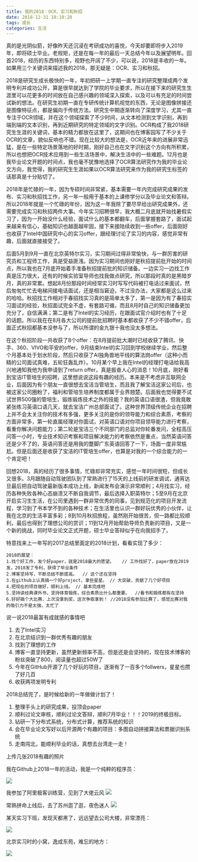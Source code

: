 ```yaml
---
title: 我的2018：OCR、实习和秋招
date: 2018-12-31 18:10:28
tags: 成长
categories: 生活
---
```


真的是光阴似箭，好像昨天还沉浸在考研成功的喜悦，今天却要即将步入2019年，即将硕士毕业。老规矩，还是在每一年的最后一天总结今年以及展望明年。回首2018，经历的东西特别多，视野也开阔了不少，可以说，2018是丰收的一年。如果用三个关键词来描述我的2018，那无疑是：OCR、实习和秋招。


2018是研究生成长极快的一年，年初把研一上学期一直专注的研究整理成两个发明专利并成功公开，算是很早就达到了学院的毕业要求，所以在接下来的研究生生涯里可以花更多的时间放在自己感兴趣的领域深入探索，以及可以有充足的时间尝试新的想法。在研究生初期一直在专研传统计算机视觉的东西，无论是图像拼接还是图像特征点，都是偏向于传统方法。研究生中期逐渐转向了深度学习，尤其一直专注于OCR领域，并在这个领域探索了不少时间，从文本检测到文字识别，再到端到端的文本识别，再到近期研究的特定领域的文字识别。OCR构成了我2018研究生生涯的关键词，基本的精力都放在这里了，这期间也在博客园写了不少关于OCR的文章，貌似反响也不错。现在比较大的想法是，OCR近年来的进展非常迅猛，是在一些特定场景落地的好时期，刚好自己也在文字识别这个方向有所积累，所以也想把OCR技术应用到一些生活场景中，解决生活中的一些难题。12月也是我毕业论文开题的时间点，我也毫不犹豫地选择了OCR算法研究作为我的毕业论文方向，我觉得，我的研究生生涯如果以OCR算法研究来作为我的研究生标签的话那真是十分贴切了。

2018年是忙碌的一年，因为专硕时间非常紧，基本需要一年内完成研究成果的发布、实习和秋招找工作，另一年一般用于基本的上课修学分以及毕业论文和答辩。所以2018年就是一个忙碌的年份，因为这一年我除了要尽早给出研究成果外，还需要完成实习和秋招两件大事。今年实习招聘很早，我大概二月底就开始找暑假实习了，因为一开始没什么经验，面试什么的基本都翻车，后面掌握套路了，面试起来越来有信心，基础知识也越面越牢固，接下来接陆续收到一些offer，后面刚好也收获了Intel中国研究中心的实习offer，跟经理讨论了实习的内容，感觉非常有趣，后面就直接接受了。

后面5月到9月一直在北京英特尔实习，实习期间过得非常愉快，与一群厉害的研究员和工程师工作，真是受益匪浅。因为实习期间也刚好是秋招提前批开始的时间点，所以我也在7月底开始着手准备秋招提前批的知识储备。一边实习一边找工作真是压力很大，还有的时候实验室导师也找我做点研究，所以那段时真的是黑暗岁月，真的非常累。想起8月份那段时间经常实习时写写代码被打电话过来面试，然后匆匆忙忙去电梯间接电话面试，还是相当窘迫，不过没办法，大家都是这么过来的哈哈。秋招找工作相对于春招找实习真的是简单太多了，第一是因为有了春招实习面试的经验，秋招面试完全不虚，有套路可循，而且8月时自己的知识储备更加充分了，自信满满；第二是有了Intel的实习经历，在跟面试官介绍时也有了十足的话题。所以我在在8月各大公司的提前批招聘时基本都收获了不少不错offer，后面正式秋招都基本没参与了，所以所谓的金九银十我也没太多想法。

在这个秋招阶段一共收获了8个offer：在8月提前批大潮时已经收获了腾讯、快手、360、VIVO和平安的offer，9月结束Intel的实习回到学校继续学业，然后整个月基本处于划水阶段，然后只收获了AI独角兽地平线的算法岗offer（这种小而精的公司面试真难，五轮狂轰乱炸）。10月某个早上我在Intel的经理打电话给我高兴地通知我他为我申请到了return offer，真是振奋人心的消息！10月底，刚好看到宝洁IT管培生的招聘，这里想说说这段有趣的经历。本来是不考虑非互联网企业，后面因为有个朋友一直很想去宝洁当管培生，而且我了解宝洁这家公司后，也被这家公司圈粉了，福利和管培生培养制度都属于业界翘楚。后面我也觉得要不试试世界500强的管培生，锻炼锻炼技术之外的技能？我的英语口语很渣，但我竟敢紧张练习英语口语几天，就去宝洁广州总部面试了。这种世界顶级传统企业在招聘上并不会太关注你的技术有多强，更多关注的是你的领导能力和综合素质，考察的方面非常多，第一轮直属经理对你面试，对英语口语对你项目领导能力进行考察，看重你解决问题能力；第二轮是宝洁三个不同部门的总监对你轮番发问，全程高压问答一小时，专业技术知识考察和项目解决能力的考察依然是重点，当然英语问答还是少不了的，英语问答还是用我的蹩脚广东英语回答了一下，场面一度非常尴尬。但是后面还是收获了宝洁的IT管培生offer，也算是对我的一个综合能力的一个肯定吧！

回想2018，真的经历了很多事情，忙碌却非常充实，感觉一年时间很短，但成长又很多。3月跟随自动驾驶团队到了常熟进行了15天的上线前的研发调试，通宵达旦最后把自动驾驶最新版本成功上线，新闻发布会演示非常顺利；4月找实习，经历各种失败各种心态崩溃又不断自我调节，最后选择入职英特尔；5至9月在北京开启实习生生活，在公司里遇到一群非常优秀的同事，见到规范化的项目开发流程，学习到了书本学不到的各种技术；在生活里也认识一群好玩优秀的小伙伴，让我在北京的生活丰富多彩；8到10月秋招旅程，虽然刚开始很苦，但一路都比较顺利，最后也得到了理想公司的赏识；11到12月开始帮助导师负责新的项目，又是一个新的挑战，同时毕业论文正式开题，硕士毕业答辩似乎在向我招手了。

特意找来上一年写的2017总结里面定的2018计划，看看实现了多少：
```
2018的展望：
1.找个好工作，发个好paper，就是2018最大的愿望。   // 工作找好了，paper放在2019发，2018发了专利，获得了毕业条件
2.博客坚持写，不断总结不断提高。  // 这个还在坚持
3.在github上认真搞一个好project，拿些星星。 // 大突破，贡献了几个好项目
4.把现在的项目做好，顺利上线。 // 基本完成吧
5.坚持读经典课外书，坚持体育锻炼，综合素质比什么都重要。  //看书和锻炼都有在坚持
6.好好搞个大比赛，上次没拿到奖，这次争取拿到！ //2018没有参加比赛了，感觉比赛对我的吸引力不是太强，太忙了
```


说一说2018最富有成就感的事情吧
1. 去了Intel实习
2. 在北京结识到一群优秀有趣的朋友
3. 找到了理想的工作
4. 博客一直坚持更新，虽然更新频率不高，但是还是会坚持的，现在技术博客的粉丝突破了800，阅读量也超过50W了
5. 今年在GitHub开源了几个好玩的项目，逐渐有了一百多个follwers，星星也攒了好几百
6. 收获两项发明专利


2018总结完了，是时候给新的一年做做计划了！
1. 整理手头上的研究成果，投顶会paper
2. 顺利过论文审核，顺利过论文答辩，顺利7月毕业！！！2019的终极目标。
3. 钻研一下分布式系统，分布式计算，推荐系统的知识
4. 会在毕业论文写好以后开源两个有趣的项目：多图自动拼接算法和票据识别系统
5. 走南闯北，能顺利毕业的话，真想去台湾走一走！

上传几张2018有趣的照片

我在Github上2018一年的活动，我是一个纯粹的程序员：

![](1093303-20181231172436932-296509297.png)




我参加了阿里极客训练营，见到了大佬云风
![](1093303-20181231172718496-2042830847.jpg)



常熟拼命上线后，去了苏州逛了逛，夜色迷人
![](1093303-20181231173210049-453800975.jpg)



某天实习下班，发现天都黑了，远远望去公司大楼，非常漂亮：

![](1093303-20181231173229767-1681827300.jpg)



北京实习时的小窝，逸成东苑，难忘的地方：

![](1093303-20181231173255033-386868454.jpg)